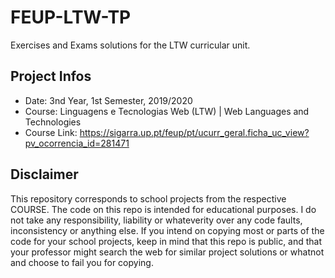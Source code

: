 # FEUP-LTW-TP
Exercises and Exams solutions for the LTW curricular unit.

## Project Infos
* Date: 3nd Year, 1st Semester, 2019/2020
* Course: Linguagens e Tecnologias Web (LTW) | Web Languages and Technologies
* Course Link: https://sigarra.up.pt/feup/pt/ucurr_geral.ficha_uc_view?pv_ocorrencia_id=281471

## Disclaimer
This repository corresponds to school projects from the respective COURSE. The code on this repo is intended for educational purposes. I do not take any responsibility, liability or whateverity over any code faults, inconsistency or anything else. If you intend on copying most or parts of the code for your school projects, keep in mind that this repo is public, and that your professor might search the web for similar project solutions or whatnot and choose to fail you for copying.
